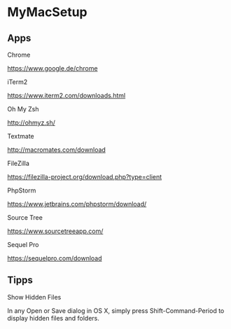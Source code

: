 # MyMacSetup

## Apps

Chrome

https://www.google.de/chrome

iTerm2

https://www.iterm2.com/downloads.html

Oh My Zsh

http://ohmyz.sh/

Textmate

http://macromates.com/download

FileZilla

https://filezilla-project.org/download.php?type=client

PhpStorm

https://www.jetbrains.com/phpstorm/download/

Source Tree

https://www.sourcetreeapp.com/

Sequel Pro

https://sequelpro.com/download

## Tipps

Show Hidden Files

In any Open or Save dialog in OS X, simply press Shift-Command-Period to display hidden files and folders.

